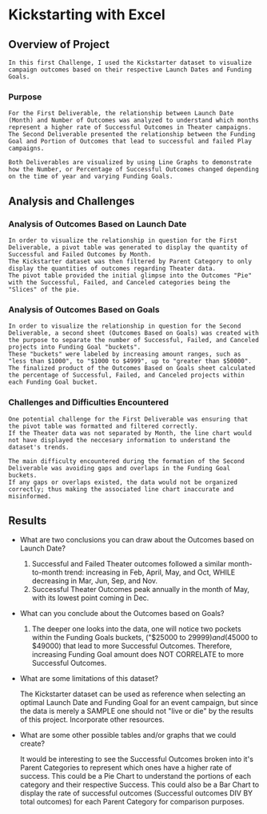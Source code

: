 # Kickstarting with Excel

## Overview of Project

	In this first Challenge, I used the Kickstarter dataset to visualize campaign outcomes based on their respective Launch Dates and Funding Goals.

### Purpose

	For the First Deliverable, the relationship between Launch Date (Month) and Number of Outcomes was analyzed to understand which months represent a higher rate of Successful Outcomes in Theater campaigns.
	The Second Deliverable presented the relationship between the Funding Goal and Portion of Outcomes that lead to successful and failed Play campaigns.
	
	Both Deliverables are visualized by using Line Graphs to demonstrate how the Number, or Percentage of Successful Outcomes changed depending on the time of year and varying Funding Goals.

## Analysis and Challenges

### Analysis of Outcomes Based on Launch Date

	In order to visualize the relationship in question for the First Deliverable, a pivot table was generated to display the quantity of Successful and Failed Outcomes by Month.
	The Kickstarter dataset was then filtered by Parent Category to only display the quantities of outcomes regarding Theater data.
	The pivot table provided the initial glimpse into the Outcomes "Pie" with the Successful, Failed, and Canceled categories being the "Slices" of the pie.

### Analysis of Outcomes Based on Goals

	In order to visualize the relationship in question for the Second Deliverable, a second sheet (Outcomes Based on Goals) was created with the purpose to separate the number of Successful, Failed, and Canceled projects into Funding Goal "buckets".
	These "buckets" were labeled by increasing amount ranges, such as "less than $1000", to "$1000 to $4999", up to "greater than $50000".
	The finalized product of the Outcomes Based on Goals sheet calculated the percentage of Successful, Failed, and Canceled projects within each Funding Goal bucket.

### Challenges and Difficulties Encountered

	One potential challenge for the First Deliverable was ensuring that the pivot table was formatted and filtered correctly.
	If the Theater data was not separated by Month, the line chart would not have displayed the neccesary information to understand the dataset's trends.

	The main difficulty encountered during the formation of the Second Deliverable was avoiding gaps and overlaps in the Funding Goal buckets.
	If any gaps or overlaps existed, the data would not be organized correctly; thus making the associated line chart inaccurate and misinformed.

## Results

- What are two conclusions you can draw about the Outcomes based on Launch Date?

	1) Successful and Failed Theater outcomes followed a similar month-to-month trend: increasing in Feb, April, May, and Oct, WHILE decreasing in Mar, Jun, Sep, and Nov.
	2) Successful Theater Outcomes peak annually in the month of May, with its lowest point coming in Dec.

- What can you conclude about the Outcomes based on Goals?

	1) The deeper one looks into the data, one will notice two pockets within the Funding Goals buckets, ("$25000 to $29999) and ($45000 to $49000) that lead to more Successful Outcomes. Therefore, increasing Funding Goal amount does NOT CORRELATE to more Successful Outcomes.

- What are some limitations of this dataset?

	The Kickstarter dataset can be used as reference when selecting an optimal Launch Date and Funding Goal for an event campaign, but since the data is merely a SAMPLE one should not "live or die" by the results of this project. Incorporate other resources.

- What are some other possible tables and/or graphs that we could create?
	
	It would be interesting to see the Successful Outcomes broken into it's Parent Categories to represent which ones have a higher rate of success.
	This could be a Pie Chart to understand the portions of each category and their respective Success.
	This could also be a Bar Chart to display the rate of successful outcomes (Successful outcomes DIV BY total outcomes) for each Parent Category for comparison purposes.
